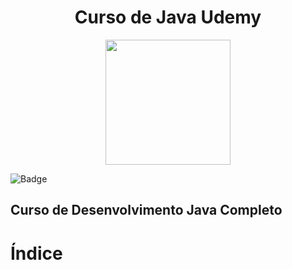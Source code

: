 <h1 align="center">Curso de Java Udemy</h1>
<div align="center"><img src=https://github.com/Fas-naWeb/CURSO-JAVA-UDEMY/blob/main/Curso_Java_Udemy/recursos/logo5.png width=200px></div>

![Badge](http://img.shields.io/static/v1?label=STATUS-DO-CURSO&message=%20CONCLUIDO&color=RED&style=for-the-badge)

<h2>Curso de Desenvolvimento Java Completo</h2>

# Índice
